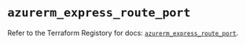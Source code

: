 # `azurerm_express_route_port`

Refer to the Terraform Registory for docs: [`azurerm_express_route_port`](https://www.terraform.io/docs/providers/azurerm/r/express_route_port).
